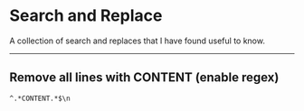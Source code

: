 # Search and Replace

A collection of search and replaces that I have found useful to know.

---

## Remove all lines with CONTENT (enable regex)

`^.*CONTENT.*$\n`